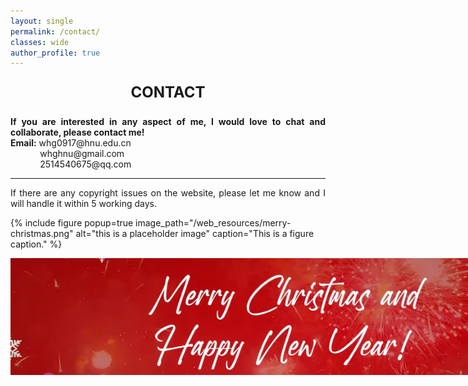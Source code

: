 ```yaml
---
layout: single
permalink: /contact/
classes: wide
author_profile: true
---
```




<div style="text-align: center; font-size: 24px;">
  <p><strong>CONTACT</strong> </p>
</div>


<div style="text-align: justify;">
  <p><strong>If you are interested in any aspect of me, I would love to chat and collaborate, please contact me!</strong><br>
  <strong>Email:</strong> whg0917@hnu.edu.cn<br>
  &nbsp;&nbsp;&nbsp;&nbsp;&nbsp;&nbsp;&nbsp;&nbsp;&nbsp;&nbsp;&nbsp;&nbsp;whghnu@gmail.com<br>
  &nbsp;&nbsp;&nbsp;&nbsp;&nbsp;&nbsp;&nbsp;&nbsp;&nbsp;&nbsp;&nbsp;&nbsp;2514540675@qq.com</p>
</div>



<div style="text-align: justify;">
  <hr>
  <p>If there are any copyright issues on the website, please let me know and I will handle it within 5 working days.</p>
</div>


{% include figure popup=true image_path="/web_resources/merry-christmas.png" alt="this is a placeholder image" caption="This is a figure caption." %}

<div style="display: flex; justify-content: center; align-items: center; width: 900px; margin: 0 auto;">
  <img src="/web_resources\merry-christmas.png" style="max-width: 100%; height: auto; margin-bottom: 10px;" />
</div>
